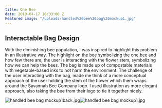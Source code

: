 ```yaml
---
title: One Bee
date: 2019-04-17 16:33:00 Z
Featured image: "/uploads/handled%20bee%20bag%20mockup1.jpg"
---
```


## Interactable Bag Design

With the diminishing bee population, I was inspired to highlight this problem in an illustrative way. The highlight on the bee symbolizing the one bee and how few there are, the user is interacting with the flower stem, symbolizing how we can help the bees. The bag is made up of compostable materials with vegetable-based inks to not harm the environment. The challenge of the user interacting with the bag, made me think of a more conceptual approach of the user holding the stem of the flower which them wraps around the Savannah Bee Company logo. I used illustration as more elegant approach, also taking the bee from their logo to tie it together nicely.

![handled bee bag mockup1back.jpg](/uploads/handled%20bee%20bag%20mockup1back.jpg)![handled bee bag mockup1.jpg](/uploads/handled%20bee%20bag%20mockup1.jpg)